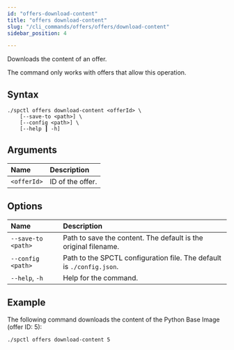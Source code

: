 ```yaml
---
id: "offers-download-content"
title: "offers download-content"
slug: "/cli_commands/offers/offers/download-content"
sidebar_position: 4

---
```


Downloads the content of an offer.

The command only works with offers that allow this operation.

## Syntax

```
./spctl offers download-content <offerId> \
    [--save-to <path>] \
    [--config <path>] \
    [--help ┃ -h]
```

## Arguments

| **Name** | **Description** |
| :- | :- |
| `<offerId>` | ID of the offer. |

## Options

| **Name** | **Description** |
| :- | :- |
| `--save-to <path>` | Path to save the content. The default is the original filename. |
| `--config <path>` | Path to the SPCTL configuration file. The default is `./config.json`. |
| `--help`, `-h` | Help for the command. |

## Example

The following command downloads the content of the Python Base Image (offer ID: 5):

```
./spctl offers download-content 5
```